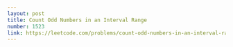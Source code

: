```yaml
---
layout: post
title: Count Odd Numbers in an Interval Range
number: 1523
link: https://leetcode.com/problems/count-odd-numbers-in-an-interval-range
---
```

